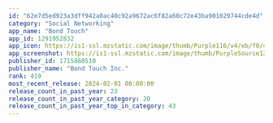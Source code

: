 ```yaml
---
id: "62e7d5ed923a3dff942a0ac40c92a9672ac6f82a60c72e43ba901029744cde4d"
category: "Social Networking"
app_name: "Bond Touch"
app_id: 1291952832
app_icon: https://is1-ssl.mzstatic.com/image/thumb/Purple116/v4/eb/f0/43/ebf0431e-b11a-5ab2-d6b9-f162a419c92c/AppIcon-0-0-1x_U007ephone-0-10-0-85-220.png/1024x1024bb.png
app_screenshot: https://is1-ssl.mzstatic.com/image/thumb/PurpleSource126/v4/cb/7d/c5/cb7dc59c-0b9a-dbf5-4090-00f701b5272d/38c3380e-dc32-4e4b-8853-1fdc9a223b0f_IOS_6.5-screen1.jpg/1242x2688bb.png
publisher_id: 1715860510
publisher_name: "Bond Touch Inc."
rank: 419
most_recent_release: 2024-02-01 00:00:00
release_count_in_past_year: 23
release_count_in_past_year_category: 20
release_count_in_past_year_top_in_category: 43
---
```

